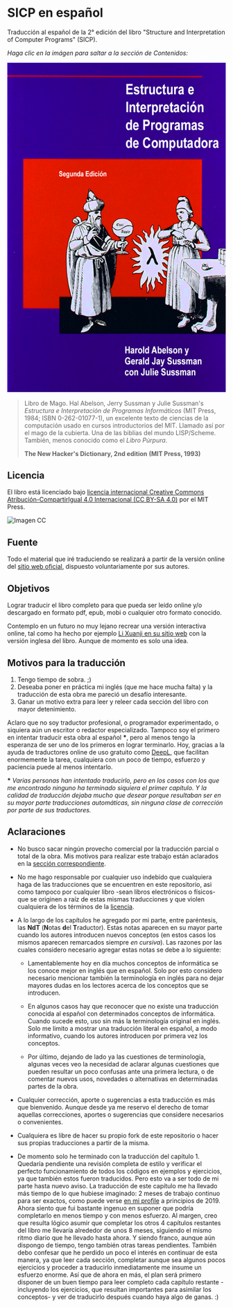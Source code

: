 # SICP en español

Traducción al español de la 2° edición del libro "Structure and Interpretation
of Computer Programs" (SICP).

*Haga clic en la imágen para saltar a la sección de Contenidos:*

[![Imagen](/secciones/imagenes/SICP-traducido-variante-1.png)](./secciones/04-contenidos.md)

> Libro de Mago. Hal Abelson, Jerry Sussman y Julie Sussman's *Estructura e Interpretación de Programas Informáticos* (MIT Press, 1984; ISBN 0-262-01077-1), un excelente texto de ciencias de la computación usado en cursos introductorios del MIT. Llamado así por el mago de la cubierta. Una de las biblias del mundo LISP/Scheme. También, menos conocido como el *Libro Púrpura*.
>
> **The New Hacker's Dictionary, 2nd edition**
> **(MIT Press, 1993)**


## Licencia 

El libro está licenciado bajo [licencia internacional Creative Commons Atribución-CompartirIgual 4.0 Internacional (CC BY-SA 4.0)](https://creativecommons.org/licenses/by-sa/4.0/deed.es) por el MIT Press.


![Imagen CC](https://licensebuttons.net/l/by-sa/4.0/88x31.png)


## Fuente

Todo el material que iré traduciendo se realizará a partir de la versión online del [sitio web oficial](https://mitpress.mit.edu/sites/default/files/sicp/index.html), dispuesto voluntariamente por sus autores.


## Objetivos

Lograr traducir el libro completo para que pueda ser leído online y/o descargado en formato pdf, epub, mobi o cualquier otro formato conocido.

Contemplo en un futuro no muy lejano recrear una versión interactiva online, tal como ha hecho por ejemplo [Li Xuanji en su sitio web](http://www.xuanji.li/isicp/index.html) con la versión inglesa del libro. Aunque de momento es solo una idea.


## Motivos para la traducción

1) Tengo tiempo de sobra. ;)
2) Deseaba poner en práctica mi inglés (que me hace mucha falta) y la traducción de esta obra me pareció un desafío interesante.
3) Ganar un motivo extra para leer y releer cada sección del libro con mayor detenimiento.

Aclaro que no soy traductor profesional, o programador experimentado, o siquiera aún un escritor o redactor especializado. Tampoco soy el primero en intentar traducir esta obra al español **\***, pero al menos tengo la esperanza de ser uno de los primeros en lograr terminarlo. Hoy, gracias a la ayuda de traductores online de uso gratuito como [DeepL](https://www.deepl.com/translator), que facilitan enormemente la tarea, cualquiera con un poco de tiempo, esfuerzo y paciencia puede al menos intentarlo.

**\*** *Varias personas han intentado traducirlo, pero en los casos con los que me encontrado ninguno ha terminado siquiera el primer capítulo. Y la calidad de traducción dejaba mucho que desear porque resultaban ser en su mayor parte traducciones automáticas, sin ninguna clase de corrección por parte de sus traductores.*


## Aclaraciones

* No busco sacar ningún provecho comercial por la traducción parcial o total de la obra. Mis motivos para realizar este trabajo están aclarados en la [sección correspondiente](#Motivos-para-la-traducción).

* No me hago responsable por cualquier uso indebido que cualquiera haga de las traducciones que se encuentren en este repositorio, asi como tampoco por cualquier libro -sean libros electrónicos o físicos- que se originen a raíz de estas mismas traducciones y que violen cualquiera de los términos de la [licencia](#licencia).

* A lo largo de los capítulos he agregado por mi parte, entre paréntesis, las **NdT** (**N**otas **d**el **T**raductor). Estas notas aparecen en su mayor parte cuando los autores introducen nuevos conceptos (en estos casos los mismos aparecen remarcados siempre *en cursiva*). Las razones por las cuales considero necesario agregar estas notas se debe a lo siguiente:

  * Lamentablemente hoy en día muchos conceptos de informática se los conoce mejor en inglés que en español. Solo por esto considero necesario mencionar también la terminología en inglés para no dejar mayores dudas en los lectores acerca de los conceptos que se introducen.

  * En algunos casos hay que reconocer que no existe una traducción conocida al español con determinados conceptos de informática. Cuando sucede esto, uso sin más la terminología original en inglés. Solo me limito a mostrar una traducción literal en español, a modo informativo, cuando los autores introducen por primera vez los conceptos.

  * Por último, dejando de lado ya las cuestiones de terminología, algunas veces veo la necesidad de aclarar algunas cuestiones que pueden resultar un poco confusas ante una primera lectura, o de comentar nuevos usos, novedades o alternativas en determinadas partes de la obra.
    
* Cualquier corrección, aporte o sugerencias a esta traducción es más que bienvenido. Aunque desde ya me reservo el derecho de tomar aquellas correcciones, aportes o sugerencias que considere necesarios o convenientes. 

* Cualquiera es libre de hacer su propio fork de este repositorio o hacer sus propias traducciones a partir de la misma.

* De momento solo he terminado con la traducción del capítulo 1. Quedaría pendiente una revisión completa de estilo y verificar el perfecto funcionamiento de todos los códigos en ejemplos y ejercicios, ya que también estos fueron traducidos. Pero esto va a ser todo de mi parte hasta nuevo aviso. La traducción de este capítulo me ha llevado más tiempo de lo que hubiese imaginado: 2 meses de trabajo continuo para ser exactos, como puede verse [en mi profile](https://github.com/FedeHC) a principios de 2019. Ahora siento que fui bastante ingenuo en suponer que podría completarlo en menos tiempo y con menos esfuerzo. Al margen, creo que resulta lógico asumir que completar los otros 4 capítulos restantes del libro me llevaría alrededor de unos 8 meses, siguiendo el mismo ritmo diario que he llevado hasta ahora. Y siendo franco, aunque aún dispongo de tiempo, tengo también otras tareas pendientes. También debo confesar que he perdido un poco el interés en continuar de esta manera, ya que leer cada sección, completar aunque sea algunos pocos ejercicios y proceder a traducirlo inmediatamente me insume un esfuerzo enorme. Así que de ahora en más, el plan será primero disponer de un buen tiempo para leer completo cada capítulo restante -incluyendo  los ejercicios, que resultan importantes para asimilar los conceptos- y ver de traducirlo después cuando haya algo de ganas. :)
